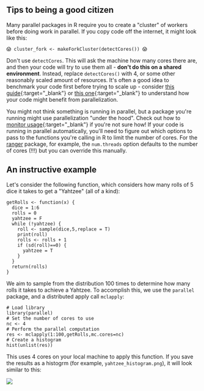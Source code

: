 ## Tips to being a good citizen

Many parallel packages in R require you to create a "cluster" of workers before doing work in parallel.  If you copy code off the internet, it might look like this:

```{ .yaml .no-copy }
😱 cluster_fork <- makeForkCluster(detectCores()) 😱
```

Don't use `detectCores`.  This will ask the machine how many cores there are, and then your code will try to use them all - **don't do this on a shared environment**. Instead, replace `detectCores()` with 4, or some other reasonably scaled amount of resources.  It's often a good idea to benchmark your code first before trying to scale up - consider [this guide](https://jstaf.github.io/hpc-r/parallel/){:target="_blank"} or [this one](https://bookdown.org/rdpeng/rprogdatascience/parallel-computation.html){:target="_blank"} to understand how your code might benefit from parallelization.

You might not think something is running in parallel, but a package you're running might use parallelization "under the hood". Check out how to [monitor usage](/_user_guide/best_practices_monitor_usage/){:target="_blank"} if you're not sure how! If your code is running in parallel automatically, you'll need to figure out which options to pass to the functions you're calling in R to limit the number of cores. For the [ranger](https://rdocumentation.org/packages/ranger/versions/0.15.1) package, for example, the `num.threads` option defaults to the number of cores (!!!) but you can override this manually.

## An instructive example

Let's consider the following function, which considers how many rolls of 5 dice it takes to get a "Yahtzee" (all of a kind):

```title="Terminal Command"
getRolls <- function(x) {
  dice = 1:6
  rolls = 0
  yahtzee = F
  while (!yahtzee) {
    roll <- sample(dice,5,replace = T)
    print(roll)
    rolls <- rolls + 1
    if (sd(roll)==0) {
      yahtzee = T
    }
  }
  return(rolls)
}
```

We aim to sample from the distribution 100 times to determine how many rolls it takes to achieve a Yahtzee. To accomplish this, we use the `parallel` package, and a distributed apply call `mclapply`:

```title="Terminal Command"
# Load library 
library(parallel)
# Set the number of cores to use
nc <- 4
# Perform the parallel computation
res <- mclapply(1:100,getRolls,mc.cores=nc)
# Create a histogram
hist(unlist(res))
```

This uses 4 cores on your local machine to apply this function. If you save the results as a histogrm (for example, `yahtzee_histogram.png`), it will look similar to this:

![](/assets/images/yahtzee_histogram.png)